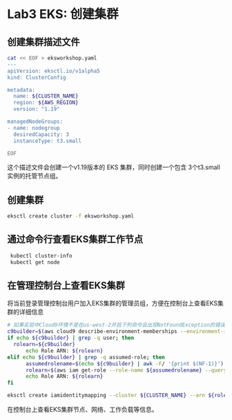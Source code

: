 # Lab3 EKS: 创建集群

## 创建集群描述文件



```bash
cat << EOF > eksworkshop.yaml
---
apiVersion: eksctl.io/v1alpha5
kind: ClusterConfig

metadata:
  name: ${CLUSTER_NAME}
  region: ${AWS_REGION}
  version: "1.19"

managedNodeGroups:
- name: nodegroup
  desiredCapacity: 3
  instanceType: t3.small

EOF
```

这个描述文件会创建一个v1.19版本的 EKS 集群，同时创建一个包含 3个t3.small 实例的托管节点组。

## 创建集群

 ```bash
 eksctl create cluster -f eksworkshop.yaml
 ```


## 通过命令行查看EKS集群工作节点

  ```bash
   kubectl cluster-info
   kubectl get node
  ```

## 在管理控制台上查看EKS集群

将当前登录管理控制台用户加入EKS集群的管理员组，方便在控制台上查看EKS集群的详细信息

  ```bash
# 如果实验中Cloud9环境不是在us-west-2开启下列命令会出现NotFoundException的错误，表示在us-west-2的区域中无法查到改Cloud9环境。可以通过手动设置rolearn环境变量为当前登录管理控制台用户ARN的方法解决
c9builder=$(aws cloud9 describe-environment-memberships --environment-id=$C9_PID | jq -r '.memberships[].userArn')
if echo ${c9builder} | grep -q user; then
	rolearn=${c9builder}
        echo Role ARN: ${rolearn}
elif echo ${c9builder} | grep -q assumed-role; then
        assumedrolename=$(echo ${c9builder} | awk -F/ '{print $(NF-1)}')
        rolearn=$(aws iam get-role --role-name ${assumedrolename} --query Role.Arn --output text) 
        echo Role ARN: ${rolearn}
fi

eksctl create iamidentitymapping --cluster ${CLUSTER_NAME} --arn ${rolearn} --group system:masters --username admin
  ```

在控制台上查看EKS集群节点、网络、工作负载等信息。
